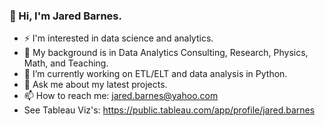 ### 👋 Hi, I'm Jared Barnes.  
- ⚡ I'm interested in data science and analytics.
- 🌱 My background is in Data Analytics Consulting, Research, Physics, Math, and Teaching.
- 🔭 I’m currently working on ETL/ELT and data analysis in Python.
- 💬 Ask me about my latest projects.
- 📫 How to reach me: jared.barnes@yahoo.com
- See Tableau Viz's: https://public.tableau.com/app/profile/jared.barnes

<!--
**JaredBarnes6/JaredBarnes6** is a ✨ _special_ ✨ repository because its `README.md` (this file) appears on your GitHub profile.

Here are some ideas to get you started:

- 🔭 I’m currently working on data visualization tools.
- 🌱 My background is in Physics, Math, and teaching. 
- 👯 I’m looking to collaborate on ...
- 🤔 I’m looking for help with ...
- 💬 Ask me about my latest projects.
- 📫 How to reach me: jared.barnes@yahoo.com
- 😄 Pronouns: ...
- ⚡ Fun fact: ...
-->
